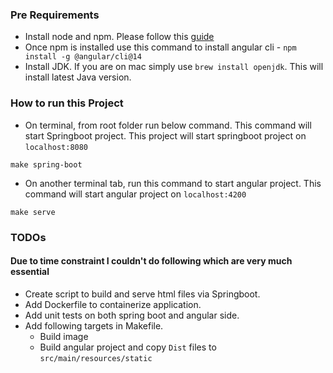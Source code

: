### Pre Requirements
- Install node and npm. Please follow this [guide](https://docs.npmjs.com/downloading-and-installing-node-js-and-npm)
- Once npm is installed use this command to install angular cli - `npm install -g @angular/cli@14`
- Install JDK. If you are on mac simply use `brew install openjdk`. This will install latest Java version.

### How to run this Project
- On terminal, from root folder run below command. This command will start Springboot project. 
This project will start springboot project on `localhost:8080` 
```shell
make spring-boot
```

- On another terminal tab, run this command to start angular project. This command will start 
angular project on `localhost:4200`  
``` shell
make serve
```


### TODOs

#### Due to time constraint I couldn't do following which are very much essential

- Create script to build and serve html files via Springboot.
- Add Dockerfile to containerize application.
- Add unit tests on both spring boot and angular side.
- Add following targets in Makefile.
  - Build image
  - Build angular project and copy `Dist` files to `src/main/resources/static`

